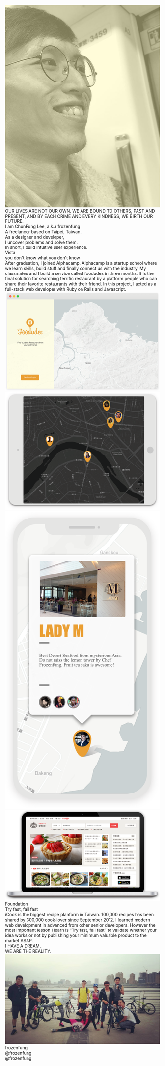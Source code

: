 <div id="preload-page"></div>
<div id="fullpage">
  <div class="section">
    <div class="container intro">
      <div class="decorater-one"></div>
      <div class="decorater-two"></div>
      <div class="selfie">
        <img src='images/intro/selfie.png' />
      </div>
      <div class="quote">OUR LIVES ARE NOT OUR OWN. WE ARE BOUND TO OTHERS, PAST AND PRESENT, AND BY EACH CRIME AND EVERY KINDNESS, WE BIRTH OUR FUTURE.
      </div>
      <div class="blank">
      </div>
      <div class="profile">
        I am ChunFung Lee, a.k.a frozenfung
        <br/>
        A freelancer based on Taipei, Taiwan.
        <br/>
        As a designer and developer,
        <br/>
        I uncover problems and solve them.
        <br/>
        In short, I build intuitive user experience.
      </div>
    </div>
  </div>
  <!-- Career -->
  <div class="section">
    <div class="container foodudes">
      <div class="decorater-one"></div>
      <div class="title reveal">Vista</div>
      <div class="subtitle reveal">you don't know what you don't know</div>
      <div class="paragraph paragraph-one reveal">
        After graduation, I joined Alphacamp. Alphacamp is a startup school where we learn skills, build stuff and finally connect us with the industry. My classmates and I build a service called foodudes in three months. It is the final solution for searching terrific restaurant by a platform people who can share their favorite restaurants with their friend. In this project, I acted as a full-stack web developer with Ruby on Rails and Javascript.
      </div>
      <div class="website reveal">
        <img src="images/foodudes/website.png">
      </div>
      <div class="ipad reveal">
        <img src="images/foodudes/ipad.png">
      </div>
      <div class="iphoneX reveal">
        <img src="images/foodudes/iphoneX.png">
      </div>
    </div>
  </div>
  <div class="section">
    <div class="container icook">
      <div class="MBPr reveal">
        <img src="images/icook/MBPr.png">
      </div>
      <div class="decorater-one"></div>
      <div class="title reveal">Foundation</div>
      <div class="subtitle reveal">Try fast, fail fast</div>
      <div class="paragraph paragraph-one reveal">
        iCook is the biggest recipe planform in Taiwan. 100,000 recipes has been shared by 300,000 cook-lover since September 2012. I learned modern web development in advanced from other senior developers. However the most important lesson I learn is “Try fast, fail fast” to validate whether your idea works or not by publishing your minimum valuable product to the market ASAP.
      </div>
    </div>
  </div>
  <div class="section">
    <div class="container end">
      <div class="decorater-one"></div>
      <div class="quote reveal">
      I HAVE A DREAM,<br/>
      WE ARE THE REALITY.
      </div>
      <div class="mates reveal">
        <img src="images/end/mates.jpg" />
      </div>
      <div class="contact reveal">
        <i class="fab fa-github"></i>
        <span>frozenfung</span>
        <br/>
        <i class="fab fa-twitter"></i>
        <span>@frozenfung</span>
        <br/>
        <i class="fab fa-medium"></i>
        <span>@frozenfung</span>
      </div>
    </div>
  </div>
</div>
